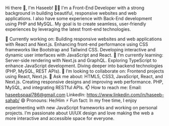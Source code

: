Hi there 👋, I'm Haseeb! 👨‍💻
I'm a Front-End Developer with a strong background in building beautiful, responsive websites and web applications. I also have some experience with Back-End development using PHP and MySQL. My goal is to create seamless, user-friendly experiences by leveraging the latest front-end technologies.

🔭 Currently working on:
Building responsive websites and web applications with React and Next.js.
Enhancing front-end performance using CSS frameworks like Bootstrap and Tailwind CSS.
Developing interactive and dynamic user interfaces with JavaScript and React.
🌱 I’m currently learning:
Server-side rendering with Next.js and GraphQL.
Exploring TypeScript to enhance JavaScript development.
Diving deeper into backend technologies (PHP, MySQL, REST APIs).
👯 I’m looking to collaborate on:
Frontend projects using React, Next.js.
💬 Ask me about:
HTML5, CSS3, JavaScript, React, and Next.js.
Creating responsive designs and improving web performance.
PHP, MySQL, and integrating RESTful APIs.
📫 How to reach me:
Email: haseebspaal786@gmail.com
LinkedIn: https://www.linkedin.com/in/haseeb-sahab/
😄 Pronouns: He/Him
⚡ Fun fact:
In my free time, I enjoy experimenting with new JavaScript frameworks and working on personal projects. I’m passionate about UI/UX design and love making the web a more interactive and accessible space for everyone.
